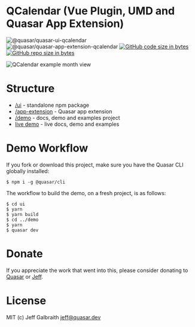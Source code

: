 QCalendar (Vue Plugin, UMD and Quasar App Extension)
===

![@quasar/quasar-ui-qcalendar](https://img.shields.io/npm/v/@quasar/quasar-ui-qcalendar.svg?label=@quasar/quasar-ui-qcalendar)
![@quasar/quasar-app-extension-qcalendar](https://img.shields.io/npm/v/@quasar/quasar-app-extension-qcalendar.svg?label=@quasar/quasar-app-extension-qcalendar)
[![GitHub code size in bytes](https://img.shields.io/github/languages/code-size/quasarframework/quasar-ui-qcalendar.svg)]()
[![GitHub repo size in bytes](https://img.shields.io/github/repo-size/quasarframework/quasar-ui-qcalendar.svg)]()

![QCalendar example month view](https://raw.githubusercontent.com/quasarframework/quasar-ui-qcalendar/dev/demo/src/statics/qcalendar-month-view.png)

# Structure

* [/ui](ui) - standalone npm package
* [/app-extension](app-extension) - Quasar app extension
* [/demo](demo) - docs, demo and examples project
* [live demo](https://quasarframework.github.io/quasar-ui-qcalendar/docs) - live docs, demo and examples

# Demo Workflow
If you fork or download this project, make sure you have the Quasar CLI globally installed:

```
$ npm i -g @quasar/cli
```

The workflow to build the demo, on a fresh project, is as follows:
```
$ cd ui
$ yarn
$ yarn build
$ cd ../demo
$ yarn
$ quasar dev
```

# Donate
If you appreciate the work that went into this, please consider donating to [Quasar](https://donate.quasar.dev) or [Jeff](https://github.com/sponsors/hawkeye64).

# License
MIT (c) Jeff Galbraith <jeff@quasar.dev>
